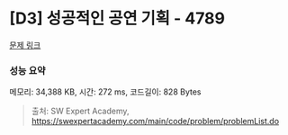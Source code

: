 # [D3] 성공적인 공연 기획 - 4789 

[문제 링크](https://swexpertacademy.com/main/code/problem/problemDetail.do?contestProbId=AWS2dSgKA8MDFAVT) 

### 성능 요약

메모리: 34,388 KB, 시간: 272 ms, 코드길이: 828 Bytes



> 출처: SW Expert Academy, https://swexpertacademy.com/main/code/problem/problemList.do